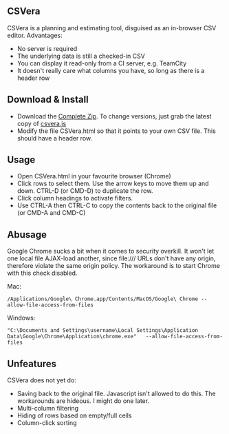 ## CSVera

CSVera is a planning and estimating tool, disguised as an in-browser CSV editor. Advantages:
* No server is required
* The underlying data is still a checked-in CSV
* You can display it read-only from a CI server, e.g. TeamCity
* It doesn't really care what columns you have, so long as there is a header row

## Download & Install
* Download the [Complete Zip](https://github.com/agmenc/CSVera/raw/master/download/csvera-1.1.zip). To change versions, just grab the latest copy of [csvera.js](https://raw.github.com/agmenc/CSVera/master/download/files/csvera-1.1-min.js)
* Modify the file CSVera.html so that it points to your own CSV file. This should have a header row.

## Usage
* Open CSVera.html in your favourite browser (Chrome)
* Click rows to select them. Use the arrow keys to move them up and down. CTRL-D (or CMD-D) to duplicate the row.
* Click column headings to activate filters.
* Use CTRL-A then CTRL-C to copy the contents back to the original file (or CMD-A and CMD-C)

## Abusage
Google Chrome sucks a bit when it comes to security overkill. It won't let one local file AJAX-load another, since file:/// URLs don't have any origin, therefore violate the same origin policy. The workaround is to start Chrome with this check disabled.

Mac:
```
/Applications/Google\ Chrome.app/Contents/MacOS/Google\ Chrome --allow-file-access-from-files
```

Windows:
```
"C:\Documents and Settings\username\Local Settings\Application Data\Google\Chrome\Application\chrome.exe"   --allow-file-access-from-files
```

## Unfeatures

CSVera does not yet do:
* Saving back to the original file. Javascript isn't allowed to do this. The workarounds are hideous. I might do one later.
* Multi-column filtering
* Hiding of rows based on empty/full cells
* Column-click sorting
